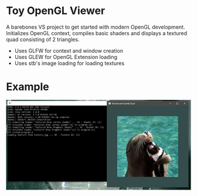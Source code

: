 # Toy OpenGL Viewer
A barebones VS project to get started with modern OpenGL development. Initializes OpenGL context, compiles basic shaders and displays a textured quad consisting of 2 triangles.
 - Uses GLFW for context and window creation
 - Uses GLEW for OpenGL Extension loading
 - Uses stb's image loading for loading textures
 
 # Example

![Toy OpenGL Viewer example image](https://github.com/Forceflow/opengl_viewer/raw/master/html/toyopengl.JPG)
